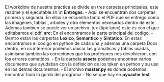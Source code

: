 El workdlow de nuestra practica se divide en tres carpetas principales, este readme y el ejecutable.sh \n
	**Entregas:**
      - Aqui se encuentran dos carpetas: primera y segunda. En ellas se encuentra tanto 
        el PDF que se entrego como las imagenes, tablas , arboles y otro elementos necesarios dentro 
	de este. Ademas tambien se puede ver un archivo .tex (tipo latex) este es con el que   
	editabamos el pdf.
	**src:**
	En el encontramos la parte principal del codigo. 
      - Dentro estan las carpertas __Lexico__, __Semantico__ y __Sintatico__. En estas encontramos el codigo en
      	python de cada una y ademas una carpeta Docs dentro, en us intererior podemos ubicar las gramaticas y 
	tablas usadas, asimismo tambien las correciones que los profesores nos devolvieron, con los errores               cometidos.
       - En la carpeta __assets__ podemos encontrar varios documento que ayudaban con la definicion de los token 
       en python y su uso en los demas documentos.
       - El archivo __master.py__ es donde podemos encontrar todo lo gordo del programa
       - No se que hay en __pycache__
       **test**
       
       
